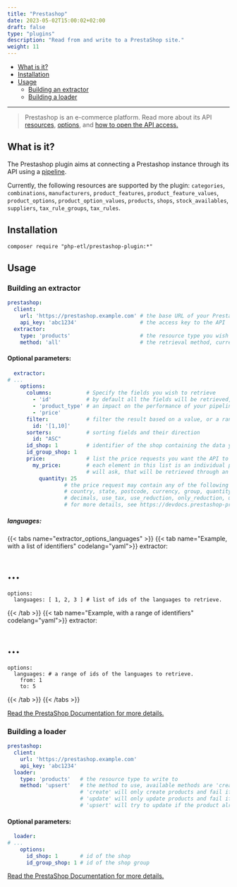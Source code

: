 ```yaml
---
title: "Prestashop"
date: 2023-05-02T15:00:02+02:00
draft: false
type: "plugins"
description: "Read from and write to a PrestaShop site."
weight: 11
---
```


- [What is it?](#what-is-it)
- [Installation](#installation)
- [Usage](#usage)
    - [Building an extractor](#building-an-extractor)
    - [Building a loader](#building-a-loader)
---

> Prestashop is an e-commerce platform.
> Read more about its API [resources](https://devdocs.prestashop-project.org/8/webservice/reference/#available-resources),
> [options](https://devdocs.prestashop-project.org/8/webservice/cheat-sheet/),
> and [how to open the API access.](https://devdocs.prestashop-project.org/1.7/webservice/tutorials/creating-access/)

## What is it?

The Prestashop plugin aims at connecting a Prestashop instance through its API using a [pipeline](../../core-concept/pipeline).

Currently, the following resources are supported by the plugin: `categories`, `combinations`, `manufacturers`, `product_features`, `product_feature_values`, `product_options`, `product_option_values`, `products`, `shops`, `stock_availables`, `suppliers`, `tax_rule_groups`, `tax_rules`.

## Installation

```shell
composer require "php-etl/prestashop-plugin:*"
```

## Usage

### Building an extractor

```yaml
prestashop:
  client:
    url: 'https://prestashop.example.com' # the base URL of your Prestashop main website
    api_key: 'abc1234'                    # the access key to the API
  extractor:
    type: 'products'                      # the resource type you wish to retrieve
    method: 'all'                         # the retrieval method, currently it should always be 'all'.
```

#### Optional parameters:

```yaml
  extractor:
# ...
    options:
      columns:           # Specify the fields you wish to retrieve
        - 'id'           # by default all the fields will be retrieved, which can have
        - 'product_type' # an impact on the performance of your pipelines
        - 'price'
      filter:            # filter the result based on a value, or a range of values
        id: '[1,10]'
      sorters:           # sorting fields and their direction
        id: "ASC"
      id_shop: 1         # identifier of the shop containing the data you want to extract data from
      id_group_shop: 1
      price:             # list the price requests you want the API to calculate for you
        my_price:        # each element in this list is an individual price request you 
                         # will ask, that will be retrieved through an individual field
          quantity: 25
                  # the price request may contain any of the following parameters: 
                  # country, state, postcode, currency, group, quantity, product_attribute,
                  # decimals, use_tax, use_reduction, only_reduction, use_ecotax
                  # for more details, see https://devdocs.prestashop-project.org/8/webservice/tutorials/advanced-use/specific-price/
```

##### languages:

{{< tabs name="extractor_options_languages" >}}
{{< tab name="Example, with a list of identifiers" codelang="yaml">}}
  extractor:
# ...
    options:
      languages: [ 1, 2, 3 ] # list of ids of the languages to retrieve.
{{< /tab >}}
{{< tab name="Example, with a range of identifiers" codelang="yaml">}}
  extractor:
# ...
    options:
      languages: # a range of ids of the languages to retrieve.
        from: 1
        to: 5
{{< /tab >}}
{{< /tabs >}}

[Read the PrestaShop Documentation for more details.](https://devdocs.prestashop-project.org/8/webservice/tutorials/advanced-use/additional-list-parameters/)

### Building a loader
```yaml
prestashop:
  client:
    url: 'https://prestashop.example.com'
    api_key: 'abc1234'
  loader:
    type: 'products'   # the resource type to write to
    method: 'upsert'   # the method to use, available methods are 'create', 'update', 'upsert'.
                       # 'create' will only create products and fail if the product already exists
                       # 'update' will only update products and fail if the product does not exist
                       # 'upsert' will try to update if the product already exists or create the product if it does not exist
```

#### Optional parameters:
```yaml
  loader:
# ...
    options: 
      id_shop: 1       # id of the shop
      id_group_shop: 1 # id of the shop group
```

[Read the PrestaShop Documentation for more details.](https://devdocs.prestashop-project.org/8/webservice/tutorials/advanced-use/additional-list-parameters/)
